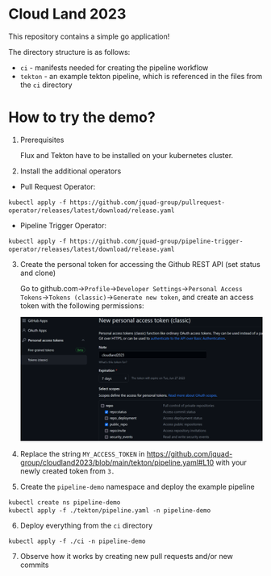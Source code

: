 # Cloud Land 2023

This repository contains a simple go application!

The directory structure is as follows:
- `ci` - manifests needed for creating the pipeline workflow
- `tekton` - an example tekton pipeline, which is referenced in the files from the `ci` directory


# How to try the demo?

1. Prerequisites

    Flux and Tekton have to be installed on your kubernetes cluster. 

2. Install the additional operators

- Pull Request Operator: 
```
kubectl apply -f https://github.com/jquad-group/pullrequest-operator/releases/latest/download/release.yaml
```
- Pipeline Trigger Operator: 
```
kubectl apply -f https://github.com/jquad-group/pipeline-trigger-operator/releases/latest/download/release.yaml
```

3. Create the personal token for accessing the Github REST API (set status and clone)

    Go to github.com->`Profile`->`Developer Settings`->`Personal Access Tokens`->`Tokens (classic)`->`Generate new token`, and create an access token with the following permissions:

    ![Token](https://github.com/jquad-group/cloudland2023/blob/main/tekton/img/github_token_permissions.png)

4. Replace the string `MY_ACCESS_TOKEN` in https://github.com/jquad-group/cloudland2023/blob/main/tekton/pipeline.yaml#L10 with your newly created token from `3.` 

5. Create the `pipeline-demo` namespace and deploy the example pipeline

```
kubectl create ns pipeline-demo
kubectl apply -f ./tekton/pipeline.yaml -n pipeline-demo
```

6. Deploy everything from the `ci` directory

```
kubectl apply -f ./ci -n pipeline-demo
```

7. Observe how it works by creating new pull requests and/or new commits
